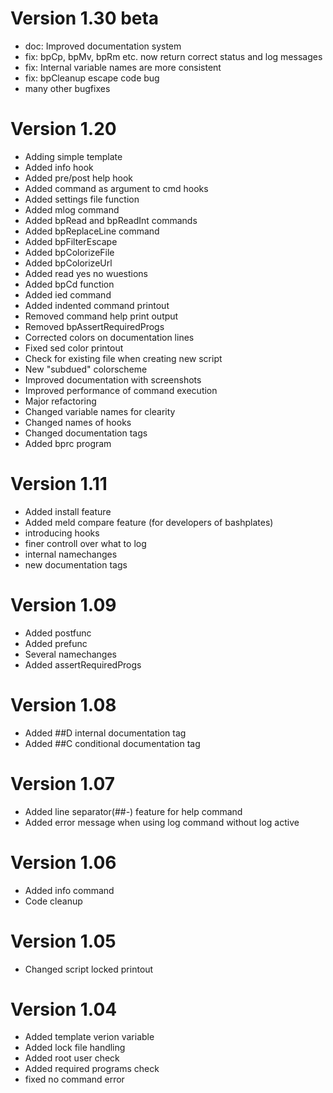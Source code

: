 # Version 1.30 beta
- doc: Improved documentation system
- fix: bpCp, bpMv, bpRm etc. now return correct status and log messages
- fix: Internal variable names are more consistent
- fix:  bpCleanup escape code bug
- many other bugfixes

# Version 1.20
- Adding simple template
- Added info hook
- Added pre/post help hook
- Added command as argument to cmd hooks
- Added settings file function
- Added mlog command
- Added bpRead and bpReadInt commands
- Added bpReplaceLine command
- Added bpFilterEscape
- Added bpColorizeFile
- Added bpColorizeUrl
- Added read yes no wuestions
- Added bpCd function
- Added ied command
- Added indented command printout
- Removed command help print output
- Removed bpAssertRequiredProgs
- Corrected colors on documentation lines
- Fixed sed color printout
- Check for existing file when creating new script
- New "subdued" colorscheme
- Improved documentation with screenshots
- Improved performance of command execution
- Major refactoring
- Changed variable names for clearity
- Changed names of hooks
- Changed documentation tags
- Added bprc program
	

# Version 1.11
- Added install feature
- Added meld compare feature (for developers of bashplates)
- introducing hooks
- finer controll over what to log
- internal namechanges
- new documentation tags
	
# Version 1.09
- Added postfunc
- Added prefunc
- Several namechanges
- Added assertRequiredProgs

# Version 1.08
- Added ##D internal documentation tag
- Added ##C conditional documentation tag

# Version 1.07
- Added line separator(##-) feature for help command
- Added error message when using log command without log active

# Version 1.06
- Added info command
- Code cleanup

# Version 1.05
- Changed script locked printout

# Version 1.04
- Added template verion variable
- Added lock file handling
- Added root user check
- Added required programs check
- fixed no command error
